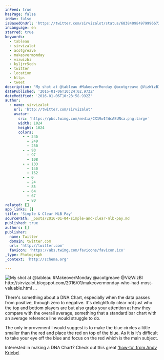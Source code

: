 ```yaml
---
inFeed: true
hasPage: false
inNav: false
isBasedOnUrl: 'https://twitter.com/sirvizalot/status/683840984979996673'
inLanguage: en
starred: true
keywords:
  - tableau
  - sirvizalot
  - acotgreave
  - makeovermonday
  - vizwizbi
  - kyljrr5cdn
  - twitter
  - location
  - https
  - tweet
description: 'My shot at @tableau #MakeoverMonday @acotgreave @VizWizBI http://sirvizalot.blogspot.com/2016/01/makeovermonday-who-had-most-valuable.html ...'
datePublished: '2016-01-06T10:24:02.973Z'
dateModified: '2016-01-06T10:23:58.992Z'
author:
  - name: sirvizalot
    url: 'http://twitter.com/sirvizalot'
    avatar:
      src: 'https://pbs.twimg.com/media/CX19wI4WcAEUNsa.png:large'
      width: 1024
      height: 1024
      colors:
        - - 245
          - 249
          - 250
        - - 93
          - 97
          - 108
        - - 133
          - 140
          - 152
        - - 0
          - 24
          - 85
        - - 64
          - 67
          - 80
related: []
app_links: []
title: 'Simple & Clear MLB Pay'
sourcePath: _posts/2016-01-04-simple-and-clear-mlb-pay.md
published: true
authors: []
publisher:
  name: Twitter
  domain: twitter.com
  url: 'http://twitter.com'
  favicon: 'https://abs.twimg.com/favicons/favicon.ico'
_type: Photograph
_context: 'http://schema.org'

---
```

![My shot at &commat;tableau &num;MakeoverMonday &commat;acotgreave &commat;VizWizBI http&colon;&sol;&sol;sirvizalot&period;blogspot&period;com&sol;2016&sol;01&sol;makeovermonday-who-had-most-valuable&period;html &period;&period;&period;](https://pbs.twimg.com/media/CX19wI4WcAEUNsa.png:large)

There's something about a DNA Chart, especially when the data passes from positive, through zero to negative. It's delightfully clear not just who the top and bottom players are but also grabs your attention at how they compare with the overall average, something that a standard bar chart with an average reference line would struggle to do.

The only improvement I would suggest is to make the blue circles a little smaller than the red and place the red on top of the blue. As it is it's difficult to take your eye off the blue and focus on the red which is the main subject.

Interested in making a DNA Chart? Check out this great ['how-to' from Andy Kriebel][0]

[0]: http://vizwiz.blogspot.co.uk/2015/06/dnacharts.html